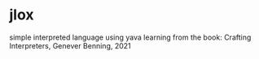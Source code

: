 # jlox
simple interpreted language using yava
learning from the book: Crafting Interpreters, Genever Benning, 2021
